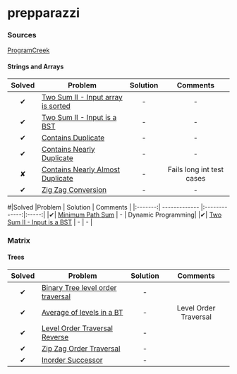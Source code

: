 # prepparazzi

### Sources
[ProgramCreek](https://www.programcreek.com/2012/11/top-10-algorithms-for-coding-interview/)

#### Strings and Arrays
|Solved |Problem        | Solution           | Comments  |
|:-------:| ------------- |:-------------:|:-----:|
|✔| [Two Sum II - Input array is sorted](https://leetcode.com/problems/two-sum-ii-input-array-is-sorted/description/) | -  | - |
|✔| [Two Sum II - Input is a BST](https://leetcode.com/problems/two-sum-iv-input-is-a-bst/description/) | -  | - |
|✔| [Contains Duplicate](https://leetcode.com/problems/contains-duplicate/description/) | - | - |
|✔| [Contains Nearly Duplicate](https://leetcode.com/problems/contains-duplicate-ii/description/) | - | - |
|✘| [Contains Nearly Almost Duplicate](https://leetcode.com/problems/contains-duplicate-iii/description/)|- | Fails long int test cases|
|✔| [Zig Zag Conversion](https://leetcode.com/problems/zigzag-conversion/description/)| -| -|

#|Solved |Problem        | Solution           | Comments  |
|:-------:| ------------- |:-------------:|:-----:|
|✔| [Minimum Path Sum](https://leetcode.com/problems/minimum-path-sum/description/) | -  | Dynamic Programming|
|✔| [Two Sum II - Input is a BST](https://leetcode.com/problems/two-sum-iv-input-is-a-bst/description/) | -  | - |
### Matrix


#### Trees
|Solved |Problem        | Solution           | Comments  |
|:-------:| ------------- |:-------------:|:-----:|
|✔| [Binary Tree level order traversal](https://leetcode.com/problems/binary-tree-level-order-traversal/description/) | -  | |
|✔| [Average  of levels in a BT](https://leetcode.com/problems/average-of-levels-in-binary-tree/description/) | -  | Level Order Traversal |
|✔| [Level Order Traversal Reverse](https://leetcode.com/problems/binary-tree-level-order-traversal-ii/description/) | -  | |
|✔| [Zip Zag Order Traversal](https://leetcode.com/problems/binary-tree-zigzag-level-order-traversal/description/) | -  | |
|✔| [Inorder Successor](https://leetcode.com/problems/inorder-successor-in-bst/description/) | -  | |
